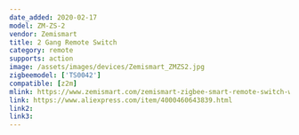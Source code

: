 ```yaml
---
date_added: 2020-02-17
model: ZM-ZS-2
vendor: Zemismart
title: 2 Gang Remote Switch
category: remote
supports: action
image: /assets/images/devices/Zemismart_ZMZS2.jpg
zigbeemodel: ['TS0042']
compatible: [z2m]
mlink: https://www.zemismart.com/zemismart-zigbee-smart-remote-switch-work-with-tuya-zigbee-hub-zigbee-sticker-switch-p0259.html
link: https://www.aliexpress.com/item/4000460643839.html
link2: 
link3: 
---
```

